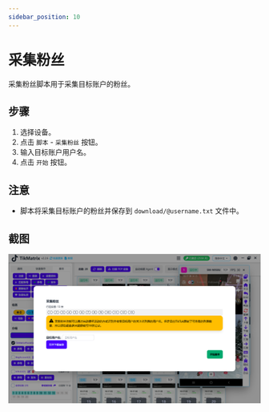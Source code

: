 ```yaml
---
sidebar_position: 10
---
```


# 采集粉丝

采集粉丝脚本用于采集目标账户的粉丝。

## 步骤

1. 选择设备。
2. 点击 `脚本` - `采集粉丝` 按钮。
3. 输入目标账户用户名。
4. 点击 `开始` 按钮。

## 注意

* 脚本将采集目标账户的粉丝并保存到 `download/@username.txt` 文件中。

## 截图

![采集粉丝](../img/scrape-followers.png)
